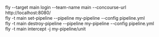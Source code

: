 fly --target main login --team-name main --concourse-url http://localhost:8080/ <br>
fly -t main set-pipeline --pipeline my-pipeline --config pipeline.yml <br>
fly -t main destroy-pipeline --pipeline my-pipeline --config pipeline.yml <br>
fly -t main intercept -j my-pipeline/unit <br>
